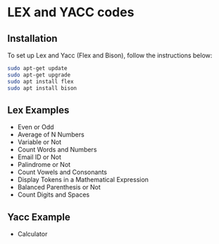 # LEX and YACC codes

## Installation

To set up Lex and Yacc (Flex and Bison), follow the instructions below:

   ```bash
   sudo apt-get update
   sudo apt-get upgrade
   sudo apt install flex
   sudo apt install bison
   ```

## Lex Examples
- Even or Odd
- Average of N Numbers
- Variable or Not
- Count Words and Numbers
- Email ID or Not
- Palindrome or Not
- Count Vowels and Consonants
- Display Tokens in a Mathematical Expression
- Balanced Parenthesis or Not
- Count Digits and Spaces

## Yacc Example
- Calculator
